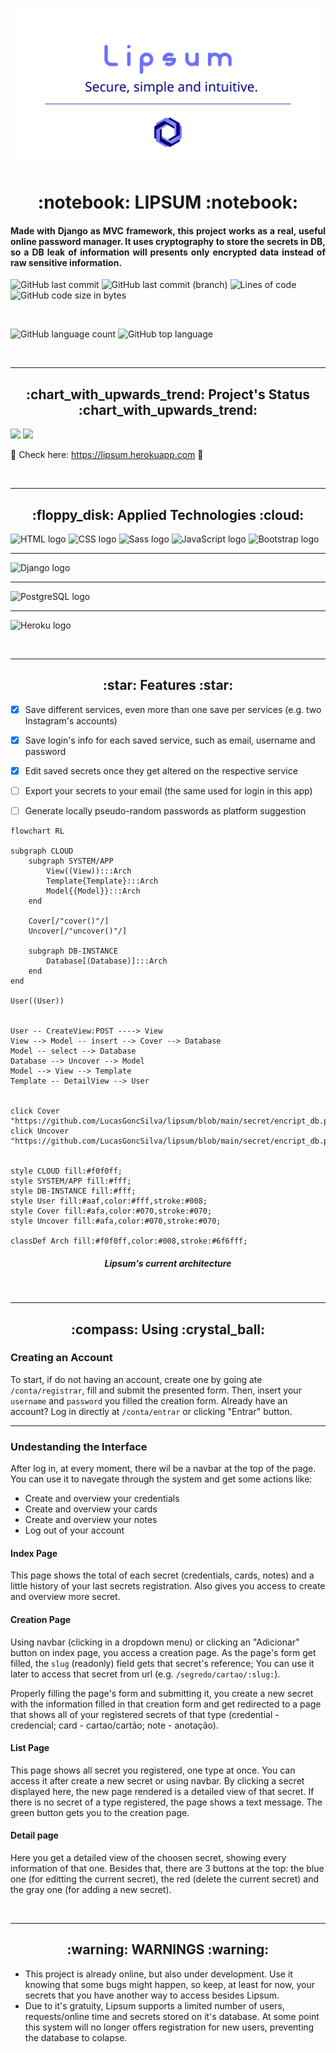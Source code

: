![The project's banner](https://github.com/LucasGoncSilva/lipsum/blob/main/readme_banner.svg?raw=true)


<h1 align='center'>:notebook: LIPSUM :notebook:</h1>


<h4 align='justify'>Made with Django as MVC framework, this project works as a real, useful online password manager. It uses cryptography to store the secrets in DB, so a DB leak of information will presents only encrypted data instead of raw sensitive information.</h4>


![GitHub last commit](https://img.shields.io/github/last-commit/LucasGoncSilva/lipsum?label=last%20main%20commit&style=for-the-badge)
![GitHub last commit (branch)](https://img.shields.io/github/last-commit/LucasGoncSilva/lipsum/dev?label=last%20dev%20commit&style=for-the-badge)
![Lines of code](https://img.shields.io/tokei/lines/github/LucasGoncSilva/lipsum?label=project%27s%20total%20lines&style=for-the-badge)
![GitHub code size in bytes](https://img.shields.io/github/languages/code-size/LucasGoncSilva/lipsum?color=4717f6&style=for-the-badge)


<br>


![GitHub language count](https://img.shields.io/github/languages/count/LucasGoncSilva/lipsum?color=a903fc&style=for-the-badge)
![GitHub top language](https://img.shields.io/github/languages/top/LucasGoncSilva/lipsum?style=for-the-badge)


<br>
<hr>


<h2 align='center'>:chart_with_upwards_trend: Project's Status :chart_with_upwards_trend:</h2>

<img src='https://img.shields.io/badge/-Successfully%20done-0b0?style=for-the-badge'/>
<img src='https://img.shields.io/badge/-also%20work%20in%20progress...-fb0?style=for-the-badge'/>

:link: Check here: <https://lipsum.herokuapp.com> :link:


<br>
<hr>


<h2 align='center'>:floppy_disk: Applied Technologies :cloud:</h2>


![HTML logo](https://img.shields.io/badge/HTML5-E34F26?style=for-the-badge&logo=html5&logoColor=white)
![CSS logo](https://img.shields.io/badge/CSS3-1572B6?style=for-the-badge&logo=css3&logoColor=white)
![Sass logo](https://img.shields.io/badge/Sass-CC6699?style=for-the-badge&logo=sass&logoColor=white)
![JavaScript logo](https://img.shields.io/badge/JavaScript-323330?style=for-the-badge&logo=javascript&logoColor=F7DF1E)
![Bootstrap logo](https://img.shields.io/badge/Bootstrap-563D7C?style=for-the-badge&logo=bootstrap&logoColor=white)
<hr>


![Django logo](https://img.shields.io/badge/Django-092E20?style=for-the-badge&logo=django&logoColor=green)
<hr>


![PostgreSQL logo](https://img.shields.io/badge/PostgreSQL-316192?style=for-the-badge&logo=postgresql&logoColor=white)
<hr>


![Heroku logo](https://img.shields.io/badge/Heroku-430098?style=for-the-badge&logo=heroku&logoColor=white)


<br>
<hr>


<h2 align='center'>:star: Features :star:</h2>


- [x] Save different services, even more than one save per services (e.g. two Instagram's accounts)
- [x] Save login's info for each saved service, such as email, username and password
- [x] Edit saved secrets once they get altered on the respective service
- [ ] Export your secrets to your email (the same used for login in this app)
- [ ] Generate locally pseudo-random passwords as platform suggestion


```mermaid
flowchart RL

subgraph CLOUD
    subgraph SYSTEM/APP
        View((View)):::Arch
        Template{Template}:::Arch
        Model{{Model}}:::Arch
    end

    Cover[/"cover()"/]
    Uncover[/"uncover()"/]

    subgraph DB-INSTANCE
        Database[(Database)]:::Arch
    end
end

User((User))


User -- CreateView:POST ----> View
View --> Model -- insert --> Cover --> Database
Model -- select --> Database
Database --> Uncover --> Model
Model --> View --> Template
Template -- DetailView --> User


click Cover "https://github.com/LucasGoncSilva/lipsum/blob/main/secret/encript_db.py"
click Uncover "https://github.com/LucasGoncSilva/lipsum/blob/main/secret/encript_db.py"


style CLOUD fill:#f0f0ff;
style SYSTEM/APP fill:#fff;
style DB-INSTANCE fill:#fff;
style User fill:#aaf,color:#fff,stroke:#008;
style Cover fill:#afa,color:#070,stroke:#070;
style Uncover fill:#afa,color:#070,stroke:#070;

classDef Arch fill:#f0f0ff,color:#008,stroke:#6f6fff;
```
<h5 align='center'>Lipsum's current architecture</h5>


<br>
<hr>


<h2 align='center'>:compass: Using :crystal_ball:</h2>

### Creating an Account

To start, if do not having an account, create one by going ate `/conta/registrar`, fill and submit the presented form. Then, insert your `username` and `password` you filled the creation form. Already have an account? Log in directly at `/conta/entrar` or clicking "Entrar" button.

<hr>

### Undestanding the Interface

After log in, at every moment, there wil be a navbar at the top of the page. You can use it to navegate through the system and get some actions like:

* Create and overview your credentials
* Create and overview your cards
* Create and overview your notes
* Log out of your account


#### Index Page

This page shows the total of each secret (credentials, cards, notes) and a little history of your last secrets registration. Also gives you access to create and overview more secret.


#### Creation Page

Using navbar (clicking in a dropdown menu) or clicking an "Adicionar" button on index page, you access a creation page. As the page's form get filled, the `slug` (readonly) field gets that secret's reference; You can use it later to access that secret from url (e.g. `/segredo/cartao/:slug:`).

Properly filling the page's form and submitting it, you create a new secret with the information filled in that creation form and get redirected to a page that shows all of your registered secrets of that type (credential - credencial; card - cartao/cartão; note - anotação).


#### List Page

This page shows all secret you registered, one type at once. You can access it after create a new secret or using navbar. By clicking a secret displayed here, the new page rendered is a detailed view of that secret. If there is no secret of a type registered, the page shows a text message. The green button gets you to the creation page.


#### Detail page

Here you get a detailed view of the choosen secret, showing every information of that one. Besides that, there are 3 buttons at the top: the blue one (for editting the current secret), the red (delete the current secret) and the gray one (for adding a new secret).


<br>
<hr>


<h2 align='center'>:warning: WARNINGS :warning:</h2>

* This project is already online, but also under development. Use it knowing that some bugs might happen, so keep, at least for now, your secrets that you have another way to access besides Lipsum.
* Due to it's gratuity, Lipsum supports a limited number of users, requests/online time and secrets stored on it's database. At some point this system will no longer offers registration for new users, preventing the database to colapse.
